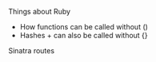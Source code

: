 Things about Ruby
- How functions can be called without ()
- Hashes + can also be called without {}

Sinatra routes